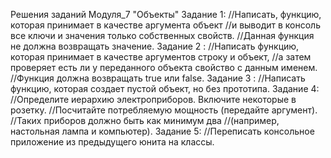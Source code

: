 Решения заданий Модуля_7 "Объекты"
Задание 1:
//Написать, функцию, которая принимает в качестве аргумента объект 
//и выводит в консоль все ключи и значения только собственных свойств. 
//Данная функция не должна возвращать значение.
Задание 2 :
//Написать функцию, которая принимает в качестве аргументов строку и объект,
//а затем проверяет есть ли у переданного объекта свойство с данным именем. 
//Функция должна возвращать true или false.
Задание 3 :
//Написать функцию, которая создает пустой объект, но без прототипа.
Задание 4:
//Определите иерархию электроприборов. Включите некоторые в розетку. 
//Посчитайте потребляемую мощность (передайте аргумент). 
//Таких приборов должно быть как минимум два 
//(например, настольная лампа и компьютер).
Задание 5:
//Переписать консольное приложение из предыдущего юнита на классы.
